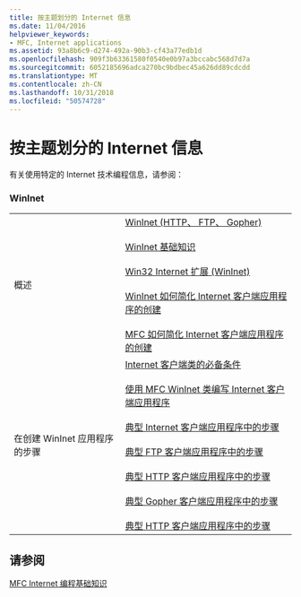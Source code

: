 ```yaml
---
title: 按主题划分的 Internet 信息
ms.date: 11/04/2016
helpviewer_keywords:
- MFC, Internet applications
ms.assetid: 93a8b6c9-d274-492a-90b3-cf43a77edb1d
ms.openlocfilehash: 909f3b63361580f0540e0b97a3bccabc568d7d7a
ms.sourcegitcommit: 6052185696adca270bc9bdbec45a626dd89cdcdd
ms.translationtype: MT
ms.contentlocale: zh-CN
ms.lasthandoff: 10/31/2018
ms.locfileid: "50574728"
---
```

# <a name="internet-information-by-topic"></a>按主题划分的 Internet 信息

有关使用特定的 Internet 技术编程信息，请参阅：

### <a name="wininet"></a>WinInet

|||
|-|-|
|概述|[WinInet (HTTP、 FTP、 Gopher)](../mfc/win32-internet-extensions-wininet.md)<br /><br /> [WinInet 基础知识](../mfc/wininet-basics.md)<br /><br /> [Win32 Internet 扩展 (WinInet)](../mfc/win32-internet-extensions-wininet.md)<br /><br /> [WinInet 如何简化 Internet 客户端应用程序的创建](../mfc/how-wininet-makes-it-easier-to-create-internet-client-applications.md)<br /><br /> [MFC 如何简化 Internet 客户端应用程序的创建](../mfc/how-mfc-makes-it-easier-to-create-internet-client-applications.md)|
|在创建 WinInet 应用程序的步骤|[Internet 客户端类的必备条件](../mfc/prerequisites-for-internet-client-classes.md)<br /><br /> [使用 MFC WinInet 类编写 Internet 客户端应用程序](../mfc/writing-an-internet-client-application-using-mfc-wininet-classes.md)<br /><br /> [典型 Internet 客户端应用程序中的步骤](../mfc/steps-in-a-typical-internet-client-application.md)<br /><br /> [典型 FTP 客户端应用程序中的步骤](../mfc/steps-in-a-typical-ftp-client-application.md)<br /><br /> [典型 HTTP 客户端应用程序中的步骤](../mfc/steps-in-a-typical-http-client-application.md)<br /><br /> [典型 Gopher 客户端应用程序中的步骤](../mfc/steps-in-a-typical-gopher-client-application.md)<br /><br /> [典型 HTTP 客户端应用程序中的步骤](../mfc/steps-in-a-typical-http-client-application.md)|

## <a name="see-also"></a>请参阅

[MFC Internet 编程基础知识](../mfc/mfc-internet-programming-basics.md)


